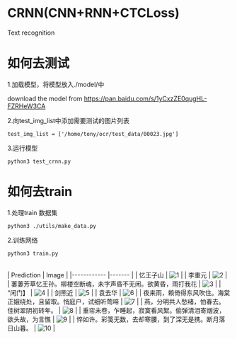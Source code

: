 # CRNN(CNN+RNN+CTCLoss)
Text recognition



# 如何去测试

1.加载模型，将模型放入./model/中

download the model from https://pan.baidu.com/s/1yCxzZE0qugHL-FZRHeW3CA

2.向test_img_list中添加需要测试的图片列表

    test_img_list = ['/home/tony/ocr/test_data/00023.jpg']

3.运行模型



    python3 test_crnn.py

 

# 如何去train
1.处理train 数据集

    python3 ./utils/make_data.py

2.训练网络
    
    python3 train.py   


​    
| Prediction 	| Image 	|
|------------	|-------	|
| 忆王子山 	| ![1](samples/00032.jpg "1") 	|
| 李重元 	| ![2](samples/00033.jpg "2") 	|
| 萋萋芳草忆王孙。柳楼空断魂，未字声昏不无闲。欲黄昏，雨打我花 |  ![3](samples/00034.jpg "3")	|
| “闲门】 |  ![4](samples/00035.jpg "4")	|
| 剑熊近 |  ![5](samples/00036.jpg "5")	|
| 袁去华 |  ![6](samples/00037.jpg "6")	|
| 夜来雨，赖倚得东风吹住。海棠正娥绕处，且留取。悄庭户，试细听莺啼 | ![7](samples/00038.jpg "7") 	|
| 燕，分明共人愁绪，怕春去。佳树翠阴初转年。 | ![8](samples/00039.jpg "8") 	|
| 重帘未卷，乍睡起，寂寞看风絮。偷弹清泪寄烟波，欲头故，为言憔 |  ![9](samples/00040.jpg "9")	|
| 悴如许。彩笺无数，去却寒腰，到了深无是携。断月落日山暮。 | ![10](samples/00041.jpg "10") 	|
